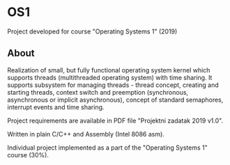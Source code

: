 # OS1

Project developed for course "Operating Systems 1" (2019)

## About

Realization of small, but fully functional operating system kernel which supports threads (multithreaded operating system) with time sharing. It supports subsystem for managing threads - thread concept, creating and starting threads, context switch and preemption (synchronous, asynchronous or implicit asynchronous), concept of standard semaphores, interrupt events and time sharing.

Project requirements are available in PDF file "Projektni zadatak 2019 v1.0".

Written in plain C/C++ and Assembly (Intel 8086 asm).

Individual project implemented as a part of the "Operating Systems 1" course (30%).
